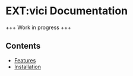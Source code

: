# EXT:vici Documentation

+++ Work in progress +++


## Contents

- [Features](features.md)
- [Installation](installation.md)
